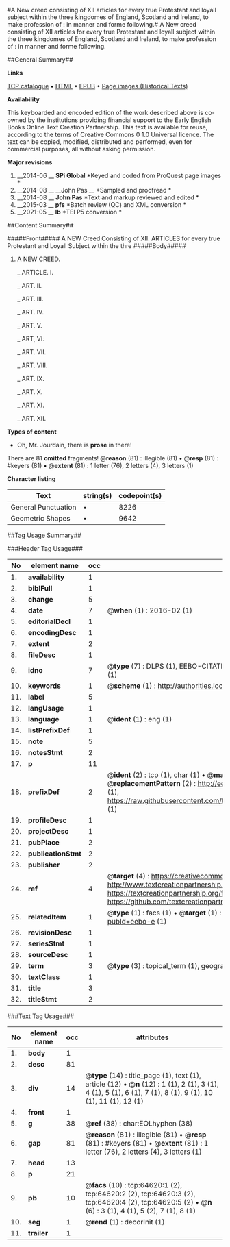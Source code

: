 #A New creed consisting of XII articles for every true Protestant and loyall subject within the three kingdomes of England, Scotland and Ireland, to make profession of : in manner and forme following.#
A New creed consisting of XII articles for every true Protestant and loyall subject within the three kingdomes of England, Scotland and Ireland, to make profession of : in manner and forme following.

##General Summary##

**Links**

[TCP catalogue](http://www.ota.ox.ac.uk/tcp/)  • 
[HTML](http://tei.it.ox.ac.uk/tcp/Texts-HTML/free/A52/A52907.html)  • 
[EPUB](http://tei.it.ox.ac.uk/tcp/Texts-EPUB/free/A52/A52907.epub) • 
[Page images (Historical Texts)](https://historicaltexts.jisc.ac.uk/eebo-12624137e)

**Availability**

This keyboarded and encoded edition of the work described above is co-owned by the
    institutions providing financial support to the Early English Books Online Text Creation
    Partnership. This text is available for reuse, according to the terms of  Creative Commons 0 1.0 Universal
    licence. The text can be copied, modified, distributed and performed, even for commercial
    purposes, all without asking permission.

**Major revisions**

1. __2014-06 __ __SPi Global__ *Keyed and coded from ProQuest page images *
1. __2014-08 __ __John Pas __ *Sampled and proofread *
1. __2014-08 __ __John Pas__ *Text and markup reviewed and edited *
1. __2015-03 __ __pfs__ *Batch review (QC) and XML conversion *
1. __2021-05 __ __lb__ *TEI P5 conversion *

##Content Summary##

#####Front#####
A NEW Creed.Consisting of XII. ARTICLES for every true Protestant and Loyall Subject within the thre
#####Body#####

1. A NEW CREED.

    _ ARTICLE. I.

    _ ART. II.

    _ ART. III.

    _ ART. IV.

    _ ART. V.

    _ ART, VI.

    _ ART. VII.

    _ ART. VIII.

    _ ART. IX.

    _ ART. X.

    _ ART. XI.

    _ ART. XII.

**Types of content**

  * Oh, Mr. Jourdain, there is **prose** in there!

There are 81 **omitted** fragments! 
 @__reason__ (81) : illegible (81)  •  @__resp__ (81) : #keyers (81)  •  @__extent__ (81) : 1 letter (76), 2 letters (4), 3 letters (1)

**Character listing**


|Text|string(s)|codepoint(s)|
|---|---|---|
|General Punctuation|•|8226|
|Geometric Shapes|▪|9642|

##Tag Usage Summary##

###Header Tag Usage###

|No|element name|occ|attributes|
|---|---|---|---|
|1.|__availability__|1||
|2.|__biblFull__|1||
|3.|__change__|5||
|4.|__date__|7| @__when__ (1) : 2016-02 (1)|
|5.|__editorialDecl__|1||
|6.|__encodingDesc__|1||
|7.|__extent__|2||
|8.|__fileDesc__|1||
|9.|__idno__|7| @__type__ (7) : DLPS (1), EEBO-CITATION (1), VID (1), EEBO-PROQUEST (1), STC (2), OCLC (1)|
|10.|__keywords__|1| @__scheme__ (1) : http://authorities.loc.gov/ (1)|
|11.|__label__|5||
|12.|__langUsage__|1||
|13.|__language__|1| @__ident__ (1) : eng (1)|
|14.|__listPrefixDef__|1||
|15.|__note__|5||
|16.|__notesStmt__|2||
|17.|__p__|11||
|18.|__prefixDef__|2| @__ident__ (2) : tcp (1), char (1)  •  @__matchPattern__ (2) : ([0-9\-]+):([0-9IVX]+) (1), (.+) (1)  •  @__replacementPattern__ (2) : http://eebo.chadwyck.com/downloadtiff?vid=$1&page=$2 (1), https://raw.githubusercontent.com/textcreationpartnership/Texts/master/tcpchars.xml#$1 (1)|
|19.|__profileDesc__|1||
|20.|__projectDesc__|1||
|21.|__pubPlace__|2||
|22.|__publicationStmt__|2||
|23.|__publisher__|2||
|24.|__ref__|4| @__target__ (4) : https://creativecommons.org/publicdomain/zero/1.0/ (1), http://www.textcreationpartnership.org/docs/. (1), https://textcreationpartnership.org/faq/#faq05 (1), https://github.com/textcreationpartnership (1)|
|25.|__relatedItem__|1| @__type__ (1) : facs (1)  •  @__target__ (1) : https://data.historicaltexts.jisc.ac.uk/view?pubId=eebo-e (1)|
|26.|__revisionDesc__|1||
|27.|__seriesStmt__|1||
|28.|__sourceDesc__|1||
|29.|__term__|3| @__type__ (3) : topical_term (1), geographic_name (2)|
|30.|__textClass__|1||
|31.|__title__|3||
|32.|__titleStmt__|2||


###Text Tag Usage###

|No|element name|occ|attributes|
|---|---|---|---|
|1.|__body__|1||
|2.|__desc__|81||
|3.|__div__|14| @__type__ (14) : title_page (1), text (1), article (12)  •  @__n__ (12) : 1 (1), 2 (1), 3 (1), 4 (1), 5 (1), 6 (1), 7 (1), 8 (1), 9 (1), 10 (1), 11 (1), 12 (1)|
|4.|__front__|1||
|5.|__g__|38| @__ref__ (38) : char:EOLhyphen (38)|
|6.|__gap__|81| @__reason__ (81) : illegible (81)  •  @__resp__ (81) : #keyers (81)  •  @__extent__ (81) : 1 letter (76), 2 letters (4), 3 letters (1)|
|7.|__head__|13||
|8.|__p__|21||
|9.|__pb__|10| @__facs__ (10) : tcp:64620:1 (2), tcp:64620:2 (2), tcp:64620:3 (2), tcp:64620:4 (2), tcp:64620:5 (2)  •  @__n__ (6) : 3 (1), 4 (1), 5 (2), 7 (1), 8 (1)|
|10.|__seg__|1| @__rend__ (1) : decorInit (1)|
|11.|__trailer__|1||
